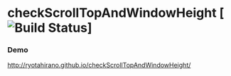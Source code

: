 # checkScrollTopAndWindowHeight [![Build Status](https://travis-ci.org/RyotaHirano/checkScrollTopAndWindowHeight.svg?branch=master)]

### Demo
http://ryotahirano.github.io/checkScrollTopAndWindowHeight/
